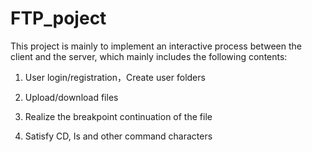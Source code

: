 # FTP_poject
This project is mainly to implement an interactive process between the client and the server, which mainly includes the following contents:

1. User login/registration，Create user folders

2. Upload/download files

3. Realize the breakpoint continuation of the file

4. Satisfy CD, Is and other command characters
